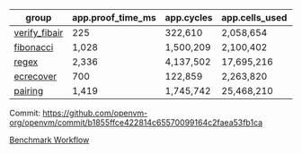 | group | app.proof_time_ms | app.cycles | app.cells_used | leaf.proof_time_ms | leaf.cycles | leaf.cells_used |
| -- | -- | -- | -- | -- | -- | -- |
| [verify_fibair](https://github.com/openvm-org/openvm/blob/benchmark-results/benchmarks-pr/2192/verify_fibair-b1855ffce422814c65570099164c2faea53fb1ca.md) | 225 |  322,610 |  2,058,654 |- | - | - |
| [fibonacci](https://github.com/openvm-org/openvm/blob/benchmark-results/benchmarks-pr/2192/fibonacci-b1855ffce422814c65570099164c2faea53fb1ca.md) | 1,028 |  1,500,209 |  2,100,402 |- | - | - |
| [regex](https://github.com/openvm-org/openvm/blob/benchmark-results/benchmarks-pr/2192/regex-b1855ffce422814c65570099164c2faea53fb1ca.md) | 2,336 |  4,137,502 |  17,695,216 |- | - | - |
| [ecrecover](https://github.com/openvm-org/openvm/blob/benchmark-results/benchmarks-pr/2192/ecrecover-b1855ffce422814c65570099164c2faea53fb1ca.md) | 700 |  122,859 |  2,263,820 |- | - | - |
| [pairing](https://github.com/openvm-org/openvm/blob/benchmark-results/benchmarks-pr/2192/pairing-b1855ffce422814c65570099164c2faea53fb1ca.md) | 1,419 |  1,745,742 |  25,468,210 |- | - | - |


Commit: https://github.com/openvm-org/openvm/commit/b1855ffce422814c65570099164c2faea53fb1ca

[Benchmark Workflow](https://github.com/openvm-org/openvm/actions/runs/18997715466)
